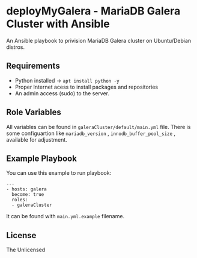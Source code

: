 deployMyGalera - MariaDB Galera Cluster with Ansible
=========

An Ansible playbook to privision MariaDB Galera cluster on Ubuntu/Debian distros.

Requirements
------------

- Python installed -> ` apt install python -y `
- Proper Internet acess to install packages and repositories
- An admin access (sudo) to the server.

Role Variables
--------------

All variables can be found in `galeraCluster/default/main.yml` file.
There is some configuartion like `mariadb_version` , `innodb_buffer_pool_size` , available for adjustment.


Example Playbook
----------------

You can use this example to run playbook:
```
---
- hosts: galera
  become: true
  roles:
  - galeraCluster
```
It can be found with `main.yml.example` filename.

License
-------

The Unlicensed

